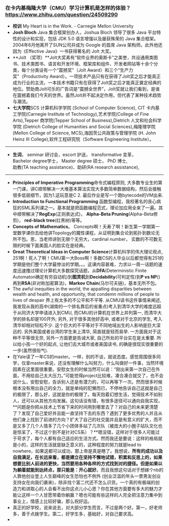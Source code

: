 ### 在卡内基梅隆大学（CMU）学习计算机是怎样的体验？https://www.zhihu.com/question/24509290
- **校训** My Heart is in the Work. - Carnegie Mellon University
- **Josh Bloch**
Java 集合框架创办人，Joshua Bloch 领导了很多 Java 平台特性的设计和实现，包括 JDK 5.0 语言增强以及屡获殊荣的 Java 集合框架。
2004年6月他离开了SUN公司并成为 Google 的首席 Java 架构师。此外他还因为《Effective Java》一书获得著名的 Jolt 大奖。
- **Jolt （奖项）**Jolt大奖素有“软件业界的奥斯卡”之美誉，共设通用类图书、技术类图书、语言和开发环境、框架库和组件、开发者网站等十余个分类，每个分类设有一个“震撼奖”（Jolt Award）和三个“生产力奖”（Productivity Award）。一项技术产品只有在获得了Jolt奖之后才能真正成为行业的主流，一本技术书籍只有在获得了Jolt奖之后才能真正奠定经典的地位。赞助商Jolt可乐的广告词是“震撼全世界”，Jolt奖就让我们看到，是谁在震撼着我们今天的世界。虽然Jolt并不起决定作用，但代表了某种技术趋势与潮流。 
- **七大学院**SCS 计算机科学学院 (School of Computer Science), CIT 卡内基工学院(Carnegie Institute of Technology),艺术学院(College of Fine Arts),Tepper 商学院(Tepper School of Business),Dietrich 人文和社会科学学院 (Dietrich College of Humanities and Social Sciences),梅隆理学院 (Mellon College of Science, MCS),海因茨公共政策与管理学院 (H. John Heinz III College),软件工程研究院（Software Engineering Institute）。

----
- **生词**， seminar 研讨会，escort 护送， transformative 变革， </br>
  Bachelor degree学士， Master degree 硕士， PhD 博士,</br>
  助教(TA teaching assistance)、助研(RA research assistance),</br>
----

- **Principles of Imperative Programming**命令式编程原则, 大多数专业生的第一门课，讲C顺带解决一大堆基本算法实现大多数简单数据结构，然后会接触很多低层细节，因为1.这玩意是C 2. 最后作业是写一个跑bytecode的VM出来.
- **Introduction to Functional Programming** 函数型编程，我校著名的丧心病狂的SML系列课之一。基本就是把函数编程范式，理论加应用全来了一遍。其中顺带解决了**RegExp**(正则表达式)， **Alpha-Beta Pruning**(Alpha-Beta修剪)， **red-black tree**(红黑树)等等。
- **Concepts of Mathematics**。 Concepts啊！夭寿了啊！新生第一学期第一堂数学课你去给他讲Topology的魔性课程，从证明到集合论到拓扑到数论无所不包。恩，当老师讲到无限个无穷大，cardinal number， 实数的不可数无限的时候下面美国人的脸实在是经典。
- **Great Theoretical Ideas in Computer Science**计算机科学的伟大理论观点, 251啊！死人了啊！CMU第一大Boss啊！多数CS的人毕业以后都觉得有251的学期是他们整个大学最惨淡的学期。。。这课内容甚难，力求以一周一话题的速度迅速撸过理论计算机大多数探究话题，从**DFA**(Deterministic Finite Automaton确定有穷自动机)到**图灵机**到**Decidability**(可判定性)到**P vs NP**()再到**RSA**(非对称加密算法)，**Markov Chain**(马尔可夫链)，基本无所不包。
- The awful inequities in the world, the appalling disparities between wealth and health, and opportunity, that condemn millions of people to lives of despair 界上有太多的不公平和不平等. 从CMU读书这件事情来阐述, 我发现从我的高中(湖南的一个排名靠后的省重点)考入到清华大学的难度远超于从同济大学申请进入到CMU, 而CMU的计算机在世界上并列第一, 而清华大学的排名却是100开外; 另外, 对于很多其他好高中, 或者对于北京的学生, 考入清华却相对轻松不少. 这个巨大的不平等对于不同地域出生的人影响是巨大深远的. 另外美国或者台湾的学生来上清华, 简直就是轻而易举. 一方面我对于这种不平等很无奈, 另外一方面更是告诫大家, 自己所处的平台实在是太重要. 所以给小孩一个好的起点, 让他们去大城市或者美国读书, 的确是很现实很重要的一步(虽然很俗气).
- 在Yale读了一年CS的master。一样，别的不谈，就说态度。感觉周围很多同学，仅拿master来说，还没有理解什么叫努力，什么叫做好一件事，当然环境因素在这里面很重要。安慰女生的时候当然可以说：“刚出来第一次自己在外面，不用给自己太大压力。”可能觉得project比较难，凑合凑合就交了，也不会说什么，安慰安慰，告诉别人还是有潜力的，可以再等下一次。然而很多时候根本没有用出自己的全力，就是单纯的犯懒而已，不停地告诉自己这就是自己的极限了，那么好，这就是你的极限了。每天抱着幻想生活，觉得技术不如别人，还可以从其他方向发展。这句话没有错，有很多途径可以通向自我实现，**问题是你把从技术上节省下来的时间用到哪里去了？对自己的未来更清楚了？发现了自己爱好并且能一直坚持下去的东西？遇到了更多优秀的人并且从他们身上找到了前进的方向？扩大了自己的社交面并且是有意义的扩大，而不是又多了几个人情多了几个小团体多站了几次队（被庞大的小圈子站队文化也是惊呆了，不过这个到不是针对CS系）？**嗯没错，这样对于很多人可能过于苛求了，每个人都有自己适应的生活方式。然而我还是要说：这样的格局就是小的，这样的生活就是缺乏意义的，这种程度的努力就是lead to nowhere，如果这都可以成功，那上帝是真是瞎了。我想说，**所有的成功以及自我满足，在长远来看，都是建立在坚持不懈地试错，积累和反思上的，如果想要比别人前进的更快，当然要用各种各样的方式找到对的捷径。但是如果以为躺着就能到达终点，那只能是：开心就好**。而且我想这句话对于想嫁个nb的人靠他创业登上人生巅峰的女生恐怕也不例外 (创业泛滥的年头一票男友创业支持女在向我们袭来)，除非找个富二代还不怎么识货。一个真的有极端的创造力和进取心的人会看不出你这点儿小心思？你在其他方面要有多大的魅力才能让这样一个人甘愿带着你躺赢？嗯也可能有些这样的人完全把注意力集中到事业上，情感上比较好骗，那么祝好运。
- 真正的好学校，说来说去，对大部分学生而言，不过是两个好。第一，好老师多，善于点拨学生。第二，好学生多，基础好，对自己要求高。
- 

